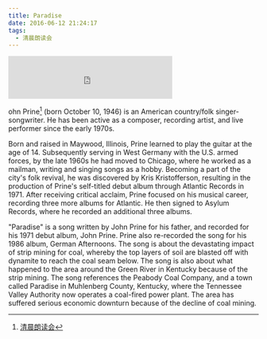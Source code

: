 ```yaml
---
title: Paradise
date: 2016-06-12 21:24:17
tags:
  - 清晨朗读会
---
```



<iframe frameborder="no" border="0" marginwidth="0" marginheight="0" width=330 height=86 src="http://music.163.com/outchain/player?type=2&id=17177380&auto=0&height=66"></iframe>

ohn Prine[^1] (born October 10, 1946) is an American country/folk singer-songwriter. He has been active as a composer, recording artist, and live performer since the early 1970s.

<!-- more -->
Born and raised in Maywood, Illinois, Prine learned to play the guitar at the age of 14. Subsequently serving in West Germany with the U.S. armed forces, by the late 1960s he had moved to Chicago, where he worked as a mailman, writing and singing songs as a hobby. Becoming a part of the city's folk revival, he was discovered by Kris Kristofferson, resulting in the production of Prine's self-titled debut album through Atlantic Records in 1971. After receiving critical acclaim, Prine focused on his musical career, recording three more albums for Atlantic. He then signed to Asylum Records, where he recorded an additional three albums.

"Paradise" is a song written by John Prine for his father, and recorded for his 1971 debut album, John Prine. Prine also re-recorded the song for his 1986 album, German Afternoons. The song is about the devastating impact of strip mining for coal, whereby the top layers of soil are blasted off with dynamite to reach the coal seam below. The song is also about what happened to the area around the Green River in Kentucky because of the strip mining. The song references the Peabody Coal Company, and a town called Paradise in Muhlenberg County, Kentucky, where the Tennessee Valley Authority now operates a coal-fired power plant. The area has suffered serious economic downturn because of the decline of coal mining.


[^1]:[清晨朗读会](https://mp.weixin.qq.com/s?__biz=MzI1NzIyNjU4Ng==&mid=2247483740&idx=1&sn=fdbcc39333ce5f01f06bdfc2f3aedac2&scene=1&srcid=0701tBNaPdA9P2DfJ3Kq4Mc1&key=77421cf58af4a653ded5189ebcffc51d31351032060b0d2feecb175cbf8ee4ff2a0c7ad58b4cd9b7bb27a16199c92c01&ascene=0&uin=MTMzOTQ1ODU2MA%3D%3D&devicetype=iMac+MacBookPro11%2C2+OSX+OSX+10.11.5+build(15F34)&version=11020201&pass_ticket=JpMDsA87Kq8iq4HY%2FOuzK4P%2BqTAOjY2KZC29g2o579abtCXCDxqwF%2BCMOeJBwMsn)
